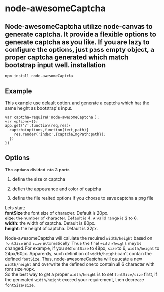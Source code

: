 node-awesomeCaptcha
============================
Node-awesomeCaptcha utilize node-canvas to generate captcha. It provide a flexible options to generate captcha as you like. If you are lazy to configure the options, just pass empty object, a proper captcha generated  which match bootstrap input well. 
installation
------------------
    npm install node-awesomeCaptcha
    
Example
-------------------
This example use default option, and generate a captcha which has the same height as bootstrap's input.

    var captcha=require('node-awesomeCaptcha');
    var options={};
    app.get('/',function(req,res){
      captcha(options,function(text,path){
        res.render('index',{captchaImgPath:path});
      })
    })
Options
----------------
The options divided into 3 parts:  
1.  define the size of captcha 
  
2.  defien the appearance and color of captcha  
  
3.  define the file realted options if you choose to save captcha a png file  

Lets start:  
**fontSize**:the font size of character. Default is 20px.  
**size**: the number of character. Default is 4. A valid range is 2 to 6.  
**width**: the width of captcha. Default is 80px.  
**height**: the height of captcha. Default is 32px.  
  
Node-awesomeCaptcha will calulate the required   `width/height`   based on `fontSize` and `size` automatically. Thus the final `width/height` maybe changed. For example, if you set`fontSize` to 48px, `size` to 6, `width/height` to 24px/60px. Apparently, such definition of `width/height` can't contain the defined `fontSize`. Thus, node-awesomeCaptcha will calucate a new `width/height` and overwrite the defined one to contain all 6 character with font size 48px.  
So the best way to get a proper `width/height` is to set `fontSize/size` first, if the generated `width/height` exceed your requirement, then decrease  `fontSize/size`.
